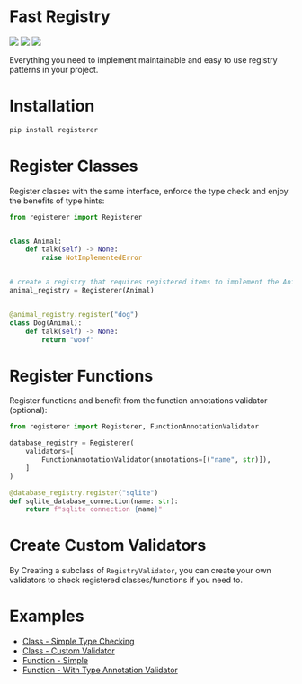 # Fast Registry
[![](https://img.shields.io/pypi/v/registerer.svg)](https://pypi.python.org/pypi/registerer/)
[![](https://github.com/danialkeimasi/python-registerer/workflows/tests/badge.svg)](https://github.com/danialkeimasi/python-registerer/actions)
[![](https://img.shields.io/github/license/danialkeimasi/python-registerer.svg)](https://github.com/danialkeimasi/python-registerer/blob/master/LICENSE)

Everything you need to implement maintainable and easy to use registry patterns in your project.
# Installation

```sh
pip install registerer
```

# Register Classes
Register classes with the same interface, enforce the type check and enjoy the benefits of type hints:
```py
from registerer import Registerer


class Animal:
    def talk(self) -> None:
        raise NotImplementedError


# create a registry that requires registered items to implement the Animal interface:
animal_registry = Registerer(Animal)


@animal_registry.register("dog")
class Dog(Animal):
    def talk(self) -> None:
        return "woof"
```


# Register Functions
Register functions and benefit from the function annotations validator (optional):
```py
from registerer import Registerer, FunctionAnnotationValidator

database_registry = Registerer(
    validators=[
        FunctionAnnotationValidator(annotations=[("name", str)]),
    ]
)

@database_registry.register("sqlite")
def sqlite_database_connection(name: str):
    return f"sqlite connection {name}"

```

# Create Custom Validators
By Creating a subclass of `RegistryValidator`, you can create your own validators to check registered classes/functions if you need to.

# Examples
- [Class - Simple Type Checking](https://github.com/danialkeimasi/python-registerer/blob/main/examples/class.py)
- [Class - Custom Validator](https://github.com/danialkeimasi/python-registerer/blob/main/examples/class-with-custom-validator.py)
- [Function - Simple](https://github.com/danialkeimasi/python-registerer/blob/main/examples/function.py)
- [Function - With Type Annotation Validator](https://github.com/danialkeimasi/python-registerer/blob/main/examples/function-with-validator.py)
